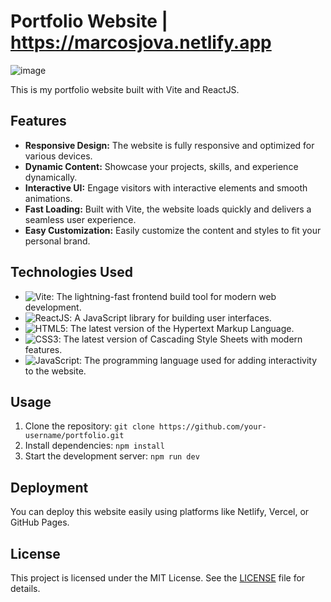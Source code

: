 # Portfolio Website | https://marcosjova.netlify.app

![image](https://github.com/joaomarcosjova/react-portfolio/assets/89745621/1715372c-9a40-43f2-b542-69682aee9931)

This is my portfolio website built with Vite and ReactJS.

## Features

- **Responsive Design:** The website is fully responsive and optimized for various devices.
- **Dynamic Content:** Showcase your projects, skills, and experience dynamically.
- **Interactive UI:** Engage visitors with interactive elements and smooth animations.
- **Fast Loading:** Built with Vite, the website loads quickly and delivers a seamless user experience.
- **Easy Customization:** Easily customize the content and styles to fit your personal brand.

## Technologies Used

- ![Vite](https://img.shields.io/badge/-Vite-black?style=flat-square&logo=vite&logoColor=white): The lightning-fast frontend build tool for modern web development.
- ![ReactJS](https://img.shields.io/badge/-ReactJS-black?style=flat-square&logo=react&logoColor=white): A JavaScript library for building user interfaces.
- ![HTML5](https://img.shields.io/badge/-HTML5-black?style=flat-square&logo=html5&logoColor=white): The latest version of the Hypertext Markup Language.
- ![CSS3](https://img.shields.io/badge/-CSS3-black?style=flat-square&logo=css3&logoColor=white): The latest version of Cascading Style Sheets with modern features.
- ![JavaScript](https://img.shields.io/badge/-JavaScript-black?style=flat-square&logo=javascript&logoColor=white): The programming language used for adding interactivity to the website.

## Usage

1. Clone the repository: `git clone https://github.com/your-username/portfolio.git`
2. Install dependencies: `npm install`
3. Start the development server: `npm run dev`

## Deployment

You can deploy this website easily using platforms like Netlify, Vercel, or GitHub Pages.

## License

This project is licensed under the MIT License. See the [LICENSE](LICENSE) file for details.
